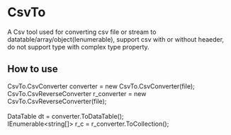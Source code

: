 # CsvTo
A Csv tool used for converting csv file or stream to datatable/array/object(Ienumerable), support csv with or without heaeder, do not support type with complex type property.

## How to use

 CsvTo.CsvConverter converter = new CsvTo.CsvConverter(file);
<br>
 CsvTo.CsvReverseConverter r_converter = new CsvTo.CsvReverseConverter(file);
<br>        
 DataTable dt = converter.ToDataTable();
<br>
 IEnumerable<string[]> r_c = r_converter.ToCollection();
        

